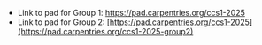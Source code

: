 + Link to pad for Group 1: https://pad.carpentries.org/ccs1-2025
+ Link to pad for Group 2: [https://pad.carpentries.org/ccs1-2025](https://pad.carpentries.org/ccs1-2025-group2)



